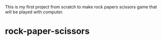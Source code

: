This is my first project from scratch to make rock papers scissors game that will be played with computer.


# rock-paper-scissors